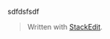 
sdfdsfsdf

> Written with [StackEdit](https://stackedit.io/).
<!--stackedit_data:
eyJoaXN0b3J5IjpbMTk0NzkyMDQwMV19
-->